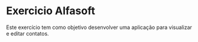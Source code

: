 # Exercicio Alfasoft

Este exercício tem como objetivo desenvolver uma aplicação para visualizar e editar contatos.